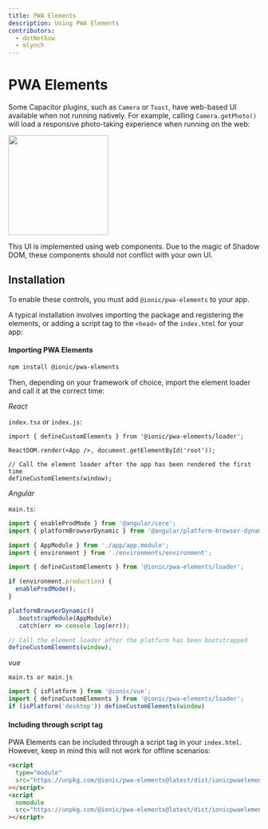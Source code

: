 ```yaml
---
title: PWA Elements
description: Using PWA Elements
contributors:
  - dotNetkow
  - mlynch
---
```


# PWA Elements

Some Capacitor plugins, such as `Camera` or `Toast`, have web-based UI available when not running natively. For example, calling `Camera.getPhoto()` will load a responsive photo-taking experience when running on the web:

<img src="/assets/img/docs/pwa-elements.png" style="height: 200px" />

This UI is implemented using web components. Due to the magic of Shadow DOM, these components should not conflict
with your own UI.

## Installation

To enable these controls, you must add `@ionic/pwa-elements` to your app.

A typical installation involves importing the package and registering the elements, or adding a script tag to the `<head>` of the `index.html` for your app:

#### Importing PWA Elements

```bash
npm install @ionic/pwa-elements
```

Then, depending on your framework of choice, import the element loader and call it at the correct time:

_React_

`index.tsx` or `index.js`:

```tsx
import { defineCustomElements } from '@ionic/pwa-elements/loader';

ReactDOM.render(<App />, document.getElementById('root'));

// Call the element loader after the app has been rendered the first time
defineCustomElements(window);
```

_Angular_

`main.ts`:

```typescript
import { enableProdMode } from '@angular/core';
import { platformBrowserDynamic } from '@angular/platform-browser-dynamic';

import { AppModule } from './app/app.module';
import { environment } from './environments/environment';

import { defineCustomElements } from '@ionic/pwa-elements/loader';

if (environment.production) {
  enableProdMode();
}

platformBrowserDynamic()
  .bootstrapModule(AppModule)
  .catch(err => console.log(err));

// Call the element loader after the platform has been bootstrapped
defineCustomElements(window);
```

_vue_

`main.ts or main.js`

````typescript
import { isPlatform } from '@ionic/vue';
import { defineCustomElements } from '@ionic/pwa-elements/loader'; 
if (isPlatform('desktop')) defineCustomElements(window)
````

#### Including through script tag

PWA Elements can be included through a script tag in your `index.html`. However, keep in mind this will not work for offline scenarios:

```html
<script
  type="module"
  src="https://unpkg.com/@ionic/pwa-elements@latest/dist/ionicpwaelements/ionicpwaelements.esm.js"
></script>
<script
  nomodule
  src="https://unpkg.com/@ionic/pwa-elements@latest/dist/ionicpwaelements/ionicpwaelements.js"
></script>
```
